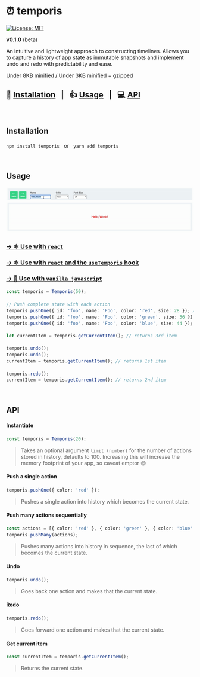 # ⏰ temporis 

[![License: MIT](https://img.shields.io/badge/License-MIT-yellow.svg)](https://opensource.org/licenses/MIT) 

**v0.1.0** (beta)

An intuitive and lightweight approach to constructing timelines. Allows you to capture a history of app state as immutable snapshots and implement undo and redo with predictability and ease. 

Under 8KB minified / Under 3KB minified + gzipped


## 💾 [Installation](#Installation) &nbsp; | &nbsp; 👍 [Usage](#Usage) &nbsp; | &nbsp;  💻 [API](#API)


<br />

## Installation
`npm install temporis` &nbsp; or &nbsp; `yarn add temporis`

<br />

## Usage

![alt text](https://github.com/kevinnayar/temporis/blob/master/src/assets/undo-redo.gif?raw=true)


### [&rarr; ⚛️ Use with `react`](https://github.com/kevinnayar/temporis/blob/master/src/examples/example-with-react.tsx)

### [&rarr; ⚛️ Use with `react` and the `useTemporis` hook](https://github.com/kevinnayar/temporis/blob/master/src/examples/example-with-react-hooks.tsx)

### [&rarr; 🍦 Use with `vanilla javascript`](https://github.com/kevinnayar/temporis/blob/master/src/examples/example-with-vanilla-js.js)


```ts
const temporis = Temporis(50);

// Push complete state with each action
temporis.pushOne({ id: 'foo', name: 'Foo', color: 'red', size: 28 }); // 1st
temporis.pushOne({ id: 'foo', name: 'Foo', color: 'green', size: 36 }); // 2nd
temporis.pushOne({ id: 'foo', name: 'Foo', color: 'blue', size: 44 }); // 3rd

let currentItem = temporis.getCurrentItem(); // returns 3rd item

temporis.undo();
temporis.undo();
currentItem = temporis.getCurrentItem(); // returns 1st item

temporis.redo();
currentItem = temporis.getCurrentItem(); // returns 2nd item
```


<br />

## API

#### Instantiate
```ts
const temporis = Temporis(20);
```
> Takes an optional argument `limit (number)` for the number of actions stored in history, defaults to 100. Increasing this will increase the memory footprint of your app, so caveat emptor 😊

#### Push a single action
```ts
temporis.pushOne({ color: 'red' });
```
> Pushes a single action into history which becomes the current state.

#### Push many actions sequentially
```ts
const actions = [{ color: 'red' }, { color: 'green' }, { color: 'blue' }];
temporis.pushMany(actions);
```
> Pushes many actions into history in sequence, the last of which becomes the current state.

#### Undo
```ts
temporis.undo();
```
> Goes back one action and makes that the current state.

#### Redo
```ts
temporis.redo();
```
> Goes forward one action and makes that the current state.

#### Get current item 
```ts
const currentItem = temporis.getCurrentItem();
```
> Returns the current state.


<br />

